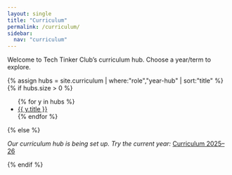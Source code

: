 ```yaml
---
layout: single
title: "Curriculum"
permalink: /curriculum/
sidebar:
  nav: "curriculum"
---
```


Welcome to Tech Tinker Club’s curriculum hub. Choose a year/term to explore.

{% assign hubs = site.curriculum | where:"role","year-hub" | sort:"title" %}
{% if hubs.size > 0 %}
<ul>
  {% for y in hubs %}
    <li><a href="{{ y.url }}">{{ y.title }}</a></li>
  {% endfor %}
</ul>
{% else %}
<p><em>Our curriculum hub is being set up. Try the current year:</em>
  <a href="/curriculum/2025-26/">Curriculum 2025–26</a></p>
{% endif %}
